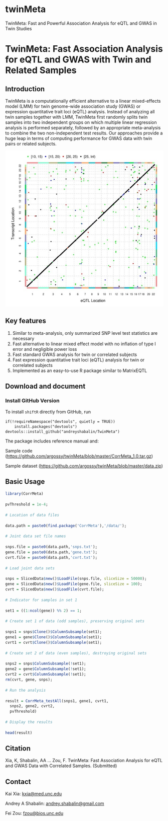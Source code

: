 # twinMeta
TwinMeta: Fast and Powerful Association Analysis for eQTL and GWAS in Twin Studies

# TwinMeta: Fast Association Analysis for eQTL and GWAS with Twin and Related Samples

## Introduction

TwinMeta is a computationally efficient alternative to a linear mixed-effects model (LMM) for twin genome-wide association study (GWAS) or expression quantitative trait loci (eQTL) analysis. Instead of analyzing all twin samples together with LMM, TwinMeta first randomly splits twin samples into two independent groups on which multiple linear regression analysis is performed separately, followed by an appropriate meta-analysis to combine the two non-independent test results. Our approaches provide a huge leap in terms of computing performance for GWAS data with twin pairs or related subjects. 

![img](Scatter.jpg)


## Key features
1. Similar to meta-analysis, only summarized SNP level test statistics are necessary
2. Fast alternative to linear mixed effect model with no inflation of type I error and negligible power loss
3. Fast standard GWAS analysis for twin or correlated subjects
4. Fast expression quantitative trait loci (eQTL) analysis for twin or correlated subjects
5. Implemented as an easy-to-use R package similar to MatrixEQTL

## Download and document

### Install GitHub Version
To install `shiftR` directly from GitHub, run

```
if(!requireNamespace("devtools", quietly = TRUE))
    install.packages("devtools")
devtools::install_github("andreyshabalin/TwinMeta")
```

The package includes reference manual and:

Sample code (https://github.com/argossy/twinMeta/blob/master/CorrMeta_1.0.tar.gz)


Sample dataset (https://github.com/argossy/twinMeta/blob/master/data.zip)


## Basic Usage

```r
library(CorrMeta)

pvThreshold = 1e-4;

# Location of data files

data.path = paste0(find.package('CorrMeta'),'/data/');

# Joint data set file names

snps.file = paste0(data.path,'snps.txt');
gene.file = paste0(data.path,'gene.txt');
cvrt.file = paste0(data.path,'cvrt.txt');

# Load joint data sets

snps = SlicedData$new()$LoadFile(snps.file, sliceSize = 50000);
gene = SlicedData$new()$LoadFile(gene.file, sliceSize = 100);
cvrt = SlicedData$new()$LoadFile(cvrt.file);

# Indicator for samples in set 1

set1 = ((1:ncol(gene)) %% 2) == 1;

# Create set 1 of data (odd samples), preserving original sets

snps1 = snps$Clone()$ColumnSubsample(set1);
gene1 = gene$Clone()$ColumnSubsample(set1);
cvrt1 = cvrt$Clone()$ColumnSubsample(set1);

# Create set 2 of data (even samples), destroying original sets

snps2 = snps$ColumnSubsample(!set1);
gene2 = gene$ColumnSubsample(!set1);
cvrt2 = cvrt$ColumnSubsample(!set1);
rm(cvrt, gene, snps);

# Run the analysis

result = CorrMeta_testAll(snps1, gene1, cvrt1,
  snps2, gene2, cvrt2,
  pvThreshold)

# Display the results

head(result)
```

## Citation
Xia, K, Shabalin, AA ... Zou, F. TwinMeta: Fast Association Analysis for eQTL and GWAS Data with Correlated Samples. (Submitted)

## Contact
Kai Xia: kxia@med.unc.edu

Andrey A Shabalin: andrey.shabalin@gmail.com

Fei Zou: fzou@bios.unc.edu

